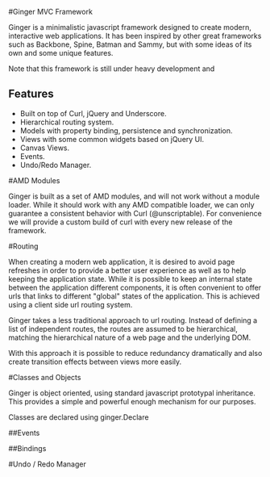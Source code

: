 #Ginger MVC Framework

Ginger is a minimalistic javascript framework designed to create modern, interactive web applications. It has been inspired by other great frameworks such as Backbone, Spine, Batman and Sammy, but with some ideas of its own and some unique features.

Note that this framework is still under heavy development and 

## Features

- Built on top of Curl, jQuery and Underscore.
- Hierarchical routing system.
- Models with property binding, persistence and synchronization.
- Views with some common widgets based on jQuery UI.
- Canvas Views.
- Events.
- Undo/Redo Manager.

#AMD Modules

Ginger is built as a set of AMD modules, and will not work without a module loader. While it should work with any AMD compatible loader, we can only guarantee a consistent behavior with Curl (@unscriptable). For convenience we will provide a custom build of curl with every new release of the framework.

#Routing

When creating a modern web application, it is desired to avoid page refreshes in order to provide a better user experience as well as to help keeping the application state. While it is possible to keep an internal state between the application different components, it is often convenient to offer urls that links to different "global" states of the application. This is achieved using a client side url routing system.

Ginger takes a less traditional approach to url routing. Instead of defining a list of independent routes, the routes are assumed to be hierarchical, matching  the hierarchical nature of a web page and the underlying DOM. 

With this approach it is possible to reduce redundancy dramatically and also create transition effects between views more easily.

#Classes and Objects

Ginger is object oriented, using standard javascript prototypal inheritance. This provides a simple and powerful enough mechanism for our purposes.

Classes are declared using ginger.Declare

##Events

##Bindings


#Undo / Redo Manager


